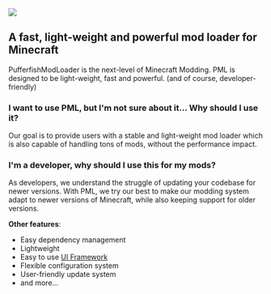 <p class="center">
<img src="https://i.imgur.com/oQF9mAd.png">
</p>

## A fast, light-weight and powerful mod loader for Minecraft

PufferfishModLoader is the next-level of Minecraft Modding. PML is designed to be light-weight, fast and powerful. (and of course, developer-friendly)

### I want to use PML, but I'm not sure about it... Why should I use it?
Our goal is to provide users with a stable and light-weight mod loader which is also capable of handling tons of mods, without the performance impact.

### I'm a developer, why should I use this for my mods?
As developers, we understand the struggle of updating your codebase for newer versions. With PML, we try our best to make our modding system adapt to newer versions of Minecraft, while also keeping support for older versions.

**Other features**:
- Easy dependency management
- Lightweight
- Easy to use [UI Framework](https://github.com/PufferfishModLoader/PufferfishUI)
- Flexible configuration system
- User-friendly update system
- and more...
